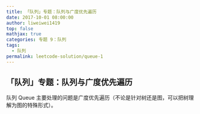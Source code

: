 ```yaml
---
title: 「队列」专题：队列与广度优先遍历
date: 2017-10-01 08:00:00
author: liweiwei1419
top: false
mathjax: true
categories: 专题 9：队列
tags:
  - 队列
permalink: leetcode-solution/queue-1
---
```


## 「队列」专题：队列与广度优先遍历


队列 Queue 主要处理的问题是广度优先遍历（不论是针对树还是图，可以把树理解为图的特殊形式）。


